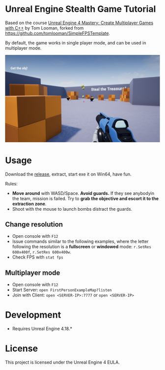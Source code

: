 # Unreal Engine Stealth Game Tutorial

Based on the course [Unreal Engine 4 Mastery: Create Multiplayer Games with C++](https://www.udemy.com/course/unrealengine-cpp/) by Tom Looman, forked from https://github.com/tomlooman/SimpleFPSTemplate.

By default, the game works in single player mode, and can be used in multiplayer mode.

![Game](https://raw.githubusercontent.com/dodie/unreal-engine-stealthgame-tutorial/dodi/game.jpg "Game")


# Usage

Download the [release](https://github.com/dodie/unreal-engine-stealthgame-tutorial/releases/), extract, start exe it on Win64, have fun.

Rules:

- **Move around** with WASD/Space. **Avoid guards.** If they see anybodyin the team, mission is failed. Try to **grab the objective and escort it to the extraction zone**.
- Shoot with the mouse to launch bombs distract the guards. 


## Change resolution

- Open console with `F12`
- Issue commands similar to the following examples, where the letter following the resolution is a **fullscreen** or **windowed** mode: `r.SetRes 600x400f`, `r.SetRes 600x400w`.
- Check FPS with `stat fps`

## Multiplayer mode

- Open console with `F12`
- Start Server: `open FirstPersonExampleMap?listen`
- Join with Client: `open <SERVER-IP>:7777` or `open <SERVER-IP>`


# Development

- Requires Unreal Engine 4.18.*


# License

This project is licensed under the Unreal Engine 4 EULA.

